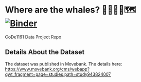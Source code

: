 # Where are the whales? 🗾🐳🧭🐋🗺️ [![Binder](https://mybinder.org/badge_logo.svg)](https://mybinder.org/v2/gh/Nicole-Hua/data_project/HEAD)

CoDe1161 Data Project Repo

## Details About the Dataset
The dataset was published in Movebank. The details here: https://www.movebank.org/cms/webapp?gwt_fragment=page=studies,path=study943824007 
